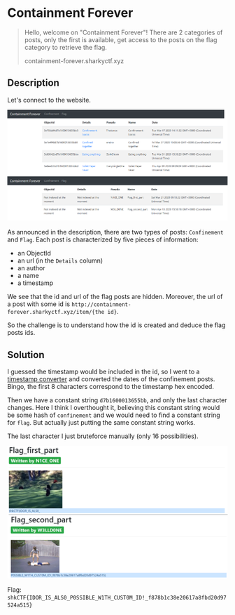 # Containment Forever

> Hello, welcome on "Containment Forever"! There are 2 categories of posts, only the first is available, get access to the posts on the flag category to retrieve the flag.
> 
> containment-forever.sharkyctf.xyz

## Description

Let's connect to the website.

![website](../images/containment.png)

As announced in the description, there are two types of posts: `Confinement` and `Flag`. Each post is characterized by five pieces of information:
- an ObjectId
- an url (in the `Details` column)
- an author
- a name
- a timestamp

We see that the id and url of the flag posts are hidden. Moreover, the url of a post with some id is `http://containment-forever.sharkyctf.xyz/item/{the id}`.

So the challenge is to understand how the id is created and deduce the flag posts ids.

## Solution

I guessed the timestamp would be included in the id, so I went to a [timestamp converter](https://www.unixtimestamp.com/index.php) and converted the dates of the confinement posts. Bingo, the first 8 characters correspond to the timestamp hex encoded.

Then we have a constant string `d7b1600013655bb`, and only the last character changes. Here I think I overthought it, believing this constant string would be some hash of `confinement` and we would need to find a constant string for `flag`. But actually just putting the same constant string works.

The last character I just bruteforce manually (only 16 possibilities).

![flag](../images/containment_flag.png)

Flag: `shkCTF{IDOR_IS_ALS0_P0SSIBLE_W1TH_CUST0M_ID!_f878b1c38e20617a8fbd20d97524a515}`